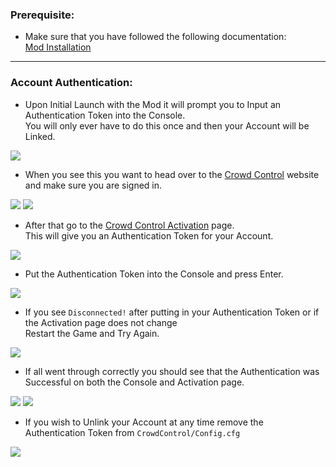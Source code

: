 ### Prerequisite:

- Make sure that you have followed the following documentation:  
[Mod Installation](https://github.com/LavaGang/ML_CrowdControl/blob/master/Documentation/Mod_Installation.md)  

---

### Account Authentication:

- Upon Initial Launch with the Mod it will prompt you to Input an Authentication Token into the Console.  
You will only ever have to do this once and then your Account will be Linked.

<img src="https://github.com/LavaGang/ML_CrowdControl/raw/master/Documentation/Images/c1.png">

- When you see this you want to head over to the [Crowd Control](https://crowdcontrol.live) website and make sure you are signed in.

<img src="https://github.com/LavaGang/ML_CrowdControl/raw/master/Documentation/Images/c2.png">

<img src="https://github.com/LavaGang/ML_CrowdControl/raw/master/Documentation/Images/c3.png">

- After that go to the [Crowd Control Activation](https://crowdcontrol.live/activate) page.  
This will give you an Authentication Token for your Account.

<img src="https://github.com/LavaGang/ML_CrowdControl/raw/master/Documentation/Images/c4.png">

- Put the Authentication Token into the Console and press Enter.

<img src="https://github.com/LavaGang/ML_CrowdControl/raw/master/Documentation/Images/c5.png">

- If you see ``Disconnected!`` after putting in your Authentication Token or if the Activation page does not change  
Restart the Game and Try Again.

<img src="https://github.com/LavaGang/ML_CrowdControl/raw/master/Documentation/Images/c6.png">

- If all went through correctly you should see that the Authentication was Successful on both the Console and Activation page.

<img src="https://github.com/LavaGang/ML_CrowdControl/raw/master/Documentation/Images/c7.png">

<img src="https://github.com/LavaGang/ML_CrowdControl/raw/master/Documentation/Images/c8.png">

- If you wish to Unlink your Account at any time remove the Authentication Token from ``CrowdControl/Config.cfg``

<img src="https://github.com/LavaGang/ML_CrowdControl/raw/master/Documentation/Images/c9.png">
